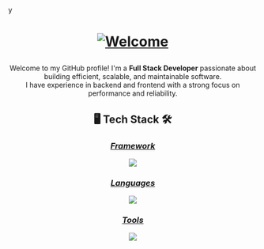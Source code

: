 y<h1 align="center">
  <a href="https://git.io/typing-svg">
    <img src="https://readme-typing-svg.demolab.com/?font=Righteous&size=43&center=true&width=700&height=88&duration=2500&lines=Hello+There+👋🏿;I'm+Cuukel+15+😇;Welcome+to+my+GitHub+🪵" alt="Welcome">
  </a>
</h1>

<p align="center">
  Welcome to my GitHub profile! I'm a <strong>Full Stack Developer</strong> passionate about building efficient, scalable, and maintainable software.<br>
  I have experience in backend and frontend with a strong focus on performance and reliability.
</p>

<h2 align="center">🖥️ Tech Stack 🛠️</h2>
<h3 align="center"><ins><em>Framework</em></ins></h3>
<p align="center"><a href="https://skillicons.dev"><img src="https://skillicons.dev/icons?i=angular" /></a></p>
<h3 align="center"><ins><em>Languages</em></ins></h3>
<p align="center"><a href="https://skillicons.dev"><img src="https://skillicons.dev/icons?i=cpp,c" /></a></p>
<h3 align="center"><ins><em>Tools</em></ins></h3>
<p align="center"><a href="https://skillicons.dev"><img src="https://skillicons.dev/icons?i=gitlab,github,git,vscodium,vscode,linux,windows" /></a></p>
